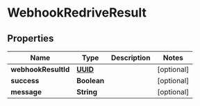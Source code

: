 

# WebhookRedriveResult

## Properties

Name | Type | Description | Notes
------------ | ------------- | ------------- | -------------
**webhookResultId** | [**UUID**](UUID) |  |  [optional]
**success** | **Boolean** |  |  [optional]
**message** | **String** |  |  [optional]



